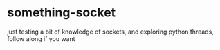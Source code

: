 # something-socket
just testing a bit of knowledge of sockets, and exploring python threads, follow along if you want
